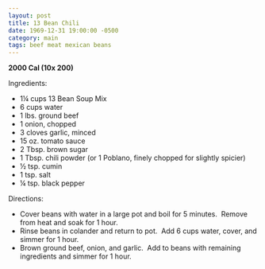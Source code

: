 ```yaml
---
layout: post
title: 13 Bean Chili
date: 1969-12-31 19:00:00 -0500
category: main
tags: beef meat mexican beans
---
```

<b>2000 Cal (10x 200)</b>
  
Ingredients:  

 * 1¼ cups 13 Bean Soup Mix
 * 6 cups water
 * 1 lbs. ground beef
 * 1 onion, chopped
 * 3 cloves garlic, minced
 * 15 oz. tomato sauce
 * 2 Tbsp. brown sugar
 * 1 Tbsp. chili powder (or 1 Poblano, finely chopped for slightly spicier)
 * ½ tsp. cumin
 * 1 tsp. salt
 * ¼ tsp. black pepper

Directions:  

 * Cover beans with water in a large pot and boil for 5 minutes.  Remove from heat and soak for 1 hour.
 * Rinse beans in colander and return to pot.  Add 6 cups water, cover, and simmer for 1 hour.
 * Brown ground beef, onion, and garlic.  Add to beans with remaining ingredients and simmer for 1 hour.


